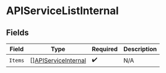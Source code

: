 # APIServiceListInternal


## Fields

| Field                                                             | Type                                                              | Required                                                          | Description                                                       |
| ----------------------------------------------------------------- | ----------------------------------------------------------------- | ----------------------------------------------------------------- | ----------------------------------------------------------------- |
| `Items`                                                           | [][APIServiceInternal](../../models/shared/apiserviceinternal.md) | :heavy_check_mark:                                                | N/A                                                               |